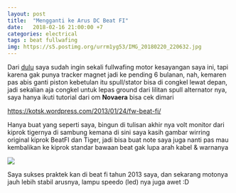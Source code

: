 ```yaml
---
layout: post
title:  "Mengganti ke Arus DC Beat FI"
date:   2018-02-16 21:00:00 +7
categories: electrical
tags : beat fullwafing
img: https://s5.postimg.org/urrm1yg53/IMG_20180220_220632.jpg
---
```


Dari <a href="https://kotsk.wordpress.com/2013/01/24/fw-beat-fi/#comment-6709">dulu</a> saya sudah ingin sekali fullwafing motor kesayangan saya ini, tapi karena gak punya tracker magnet jadi ke pending 6 bulanan, nah, kemaren pas abis ganti piston kebetulan itu spull/stator bisa di congkel lewat depan, jadi sekalian aja congkel untuk lepas ground dari lilitan spull alternator nya, saya hanya ikuti tutorial dari om <strong>Novaera</strong> bisa cek dimari

https://kotsk.wordpress.com/2013/01/24/fw-beat-fi/

Hanya buat yang seperti saya, bingun di tulisan akhir nya volt monitor dari kiprok tigernya di sambung kemana di sini saya kasih gambar wirring original kiprok BeatFI dan Tiger, jadi bisa buat note saya juga nanti pas mau kembalikan ke kiprok standar bawaan beat gak lupa arah kabel & warnanya

<a href="https://bagus18.github.io/aset/gbr/FULL%20WAFING%20BEAT%20FI%20rev2.svg"><img class="w3-center" src="https://bagus18.github.io/aset/gbr/FULL%20WAFING%20BEAT%20FI%20rev2.svg"/></a>

Saya sukses praktek kan di beat fi tahun 2013 saya, dan sekarang motonya jauh lebih stabil arusnya, lampu speedo (led) nya juga awet :D

 